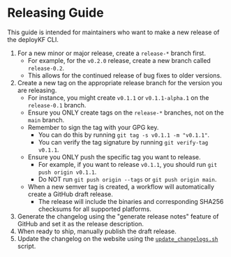 # Releasing Guide

This guide is intended for maintainers who want to make a new release of the deployKF CLI.

1. For a new minor or major release, create a `release-*` branch first.
    - For example, for the `v0.2.0` release, create a new branch called `release-0.2`.
    - This allows for the continued release of bug fixes to older versions.
2. Create a new tag on the appropriate release branch for the version you are releasing.
    - For instance, you might create `v0.1.1` or `v0.1.1-alpha.1` on the `release-0.1` branch.
    - Ensure you ONLY create tags on the `release-*` branches, not on the `main` branch.
    - Remember to sign the tag with your GPG key.
       - You can do this by running `git tag -s v0.1.1 -m "v0.1.1"`.
       - You can verify the tag signature by running `git verify-tag v0.1.1`.
    - Ensure you ONLY push the specific tag you want to release. 
       - For example, if you want to release `v0.1.1`, you should run `git push origin v0.1.1`.
       - Do NOT run `git push origin --tags` or `git push origin main`.
    - When a new semver tag is created, a workflow will automatically create a GitHub draft release.
       - The release will include the binaries and corresponding SHA256 checksums for all supported platforms.
3. Generate the changelog using the "generate release notes" feature of GitHub and set it as the release description.
4. When ready to ship, manually publish the draft release.
5. Update the changelog on the website using the [`update_changelogs.sh`](https://github.com/deployKF/website/blob/main/update_changelogs.sh) script.
